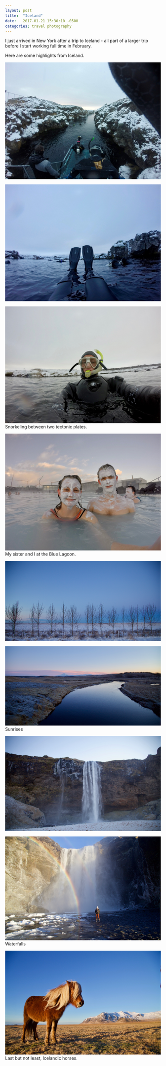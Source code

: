 ```yaml
---
layout: post
title:  "Iceland"
date:   2017-01-21 15:30:10 -0500
categories: travel photography
---
```


I just arrived in New York after a trip to Iceland - all part of a larger trip before I start working full time in February. 

Here are some highlights from Iceland.

![](/assets/iceland/IMG_0004.JPG)

![](/assets/iceland/IMG_0005.JPG)

![](/assets/iceland/IMG_0006.JPG)
Snorkeling between two tectonic plates.

![](/assets/iceland/IMG_0011.JPG)
My sister and I at the Blue Lagoon.

![](/assets/iceland/IMG_0017.JPG)

![](/assets/iceland/IMG_0018.JPG)
Sunrises

![](/assets/iceland/IMG_0019.JPG)

![](/assets/iceland/IMG_0025.JPG)
Waterfalls

![](/assets/iceland/IMG_0023.JPG)
Last but not least, Icelandic horses.
